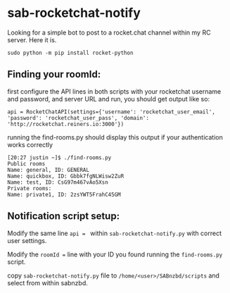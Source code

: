 # sab-rocketchat-notify
Looking for a simple bot to post to a rocket.chat channel within my RC server. Here it is.
    
    sudo python -m pip install rocket-python

## Finding your roomId:
first configure the API lines in both scripts with your rocketchat username and password, and server URL and run, you should get output like so:

    api = RocketChatAPI(settings={'username': 'rocketchat_user_email', 'password': 'rocketchat_user_pass', 'domain': 'http://rocketchat.reiners.io:3000'})

running the find-rooms.py should display this output if your authentication works correctly

    [20:27 justin ~]$ ./find-rooms.py
    Public rooms
    Name: general, ID: GENERAL
    Name: quickbox, ID: Gbbk7fgNLWisw2ZuR
    Name: test, ID: CsG97m467vAo5Xsn
    Private rooms:
    Name: private1, ID: 2zsYWT5FrahC45GM

## Notification script setup:

Modify the same line `api = ` within `sab-rocketchat-notify.py` with correct user settings.

Modify the `roomId =` line with your ID you found running the `find-rooms.py` script.

copy `sab-rocketchat-notify.py` file to `/home/<user>/SABnzbd/scripts` and select from within sabnzbd.

